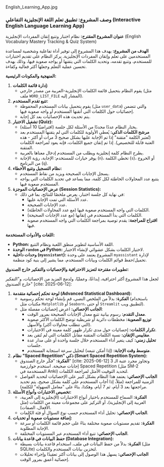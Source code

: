 English_Learning_App.jpg
### **وصف المشروع: تطبيق تعلم اللغة الإنجليزية التفاعلي (Interactive English Language Learning App)**

**عنوان المشروع المقترح:** نظام اختبار وتتبع إتقان المفردات الإنجليزية (English Vocabulary Mastery Tracking & Quiz System)

**الهدف من المشروع:**
يهدف هذا المشروع إلى توفير أداة تفاعلية وشخصية لمساعدة المستخدمين على تعلم وإتقان المفردات الإنجليزية. يركز النظام على تقديم اختبارات للمستخدم، وتتبع تقدمه، وتحديد الكلمات التي يتقنها أو يواجه صعوبة فيها، وذلك بهدف تحسين عملية التعلم وجعلها أكثر فعالية وكفاءة.

**المنهجية والمكونات الرئيسية:**

1.  **إدارة قائمة الكلمات:**
    * يقوم النظام بتحميل قائمة الكلمات الإنجليزية-العربية من مصدر خارجي (مثل ملف `WORD_LIST_FILE` المشار إليه).
2.  **تتبع تقدم المستخدم:**
    * يقوم بتحميل بيانات المستخدم المحفوظة (مثل `user_data`) والتي تتضمن إحصائيات حول الكلمات التي أتقنها المستخدم أو واجه صعوبة فيها.
    * يتم تحديث هذه الإحصائيات بعد كل إجابة.
3.  **تشغيل الاختبار (Quiz):**
    * يختار النظام عددًا محددًا من الأسئلة لكل جلسة (افتراضيًا 10 أسئلة).
    * **مرشح الكلمات الذكي:** يُعطي الأولوية للكلمات التي لم يتقنها المستخدم بعد (تُعتبر الكلمة "متقنة" إذا تم الإجابة عليها بشكل صحيح 3 مرات أو أكثر - هذه العتبة قابلة للتخصيص). إذا تم إتقان جميع الكلمات، فإنه يعود لمراجعة الكلمات المتقنة.
    * يطرح النظام كلمة إنجليزية ويطلب من المستخدم إدخال معناها بالعربية.
    * يوفر خيارات للمستخدم: الإجابة، رؤية الإجابة (`n`)، تخطي الكلمة (`s`)، أو الخروج من البرنامج (`q`).
4.  **نظام التسجيل وتتبع الأخطاء:**
    * يسجل الإجابات الصحيحة ويزيد من نقاط المستخدم.
    * يتتبع عدد المحاولات الخاطئة لكل كلمة، مما يساعد في تحديد الكلمات التي يواجه المستخدم صعوبة فيها.
5.  **عرض الإحصائيات الموجزة (Session Statistics):**
    * في نهاية كل جلسة اختبار، يعرض ملخصًا للنتائج، بما في ذلك:
        * عدد الأسئلة التي تمت الإجابة عليها.
        * عدد الإجابات الصحيحة.
        * الكلمات التي واجه المستخدم صعوبة فيها (مع عدد المحاولات الخاطئة).
        * الكلمات التي بدأ المستخدم في إتقانها (مع عدد الإجابات الصحيحة).
        * **اقتراح للمراجعة:** يقدم توصية بمراجعة الكلمات التي واجه المستخدم صعوبة فيها.

**اللغات والأدوات المستخدمة:**

* **Python:** اللغة الأساسية لتطوير منطق اللعبة ونظام التتبع.
* **الوحدة `random` في Python:** لاختيار الكلمات بشكل عشوائي لإنشاء الاختبار.
* **وحدات داخلية (`myassistant`):** المشروع يعتمد على وحدة `myassistant` لإدارة تحميل/حفظ قوائم الكلمات وبيانات المستخدم، مما يشير إلى بنية كود منظمة.

**تطويرات مقترحة لتعزيز الاحترافية والإحصائيات والتفكير خارج الصندوق:**

لجعل هذا المشروع أكثر احترافية، إبداعًا، وعمليًا، ولدمج المزيد من الإحصائيات، و"التفكير خارج الصندوق" [cite: 2025-06-12]:

1.  **لوحة تحكم إحصائية متقدمة (Advanced Statistical Dashboard):**
    * **الفكرة:** بدلاً من الملخص النصي، قم بإنشاء لوحة تحكم رسومية (باستخدام مكتبات مثل `Matplotlib` أو `Seaborn`، أو حتى `Streamlit` لتطبيق ويب).
    * **الجانب الإحصائي:** اعرض إحصائيات مفصلة مثل:
        * **معدل التقدم:** رسوم بيانية تتبع معدل الإجابات الصحيحة بمرور الوقت.
        * **توزيع الصعوبة:** مخططات دائرية أو شريطية توضح الكلمات الأكثر صعوبة (التي تتطلب محاولات أكثر) والأسهل.
        * **تكرار الكلمات:** إحصائيات حول مدى تكرار ظهور كلمة معينة في الاختبارات.
        * **مقاييس الإتقان:** نسبة الكلمات المتقنة مقابل الكلمات التي لم تُتقن بعد.
        * **تحليل زمني:** كيف يتغير أداء المستخدم خلال جلسة واحدة أو على مدار عدة جلسات.
        * **متوسط وقت الإجابة:** (إذا أمكن تتبعه) لتحليل سرعة استجابة المستخدم.
2.  **نظام "Spaced Repetition" ذكي (Smart Spaced Repetition System):**
    * **الفكرة:** "فكِّر خارج الصندوق" [cite: 2025-06-12] وتجاوز مجرد عتبة الـ 3 إجابات صحيحة. استخدم خوارزمية Spaced Repetition (مثل SM-2 المستخدمة في Anki) لتحديد التوقيت الأمثل لمراجعة الكلمات.
    * **الجانب الإحصائي:** يعتمد هذا النظام بشكل كبير على الإحصائيات لتحديد الفواصل الزمنية للمراجعة (مثلاً، إذا أجاب المستخدم على كلمة بشكل صحيح، يتم تحديد مراجعتها بعد 3 أيام، ثم 7 أيام، وهكذا، بناءً على "معامل السهولة" للكلمة).
3.  **تخصيص الاختبارات وأنواع الأسئلة:**
    * **الفكرة:** السماح للمستخدم باختيار أنواع الاختبارات (الإنجليزية إلى العربية، العربية إلى الإنجليزية)، أو التركيز على مجموعات معينة من الكلمات (مثل الأفعال، الصفات).
    * **الجانب الإحصائي:** تحليل أداء المستخدم حسب نوع السؤال أو فئة الكلمات.
4.  **إضافة مستويات صعوبة أو تحديات:**
    * **الفكرة:** تقديم مستويات صعوبة مختلفة بناءً على حجم قائمة الكلمات أو سرعة الإجابة المطلوبة.
    * **الجانب الإحصائي:** تتبع أداء المستخدم عبر المستويات المختلفة.
5.  **حفظ البيانات في قاعدة بيانات (Database Integration):**
    * **الفكرة:** بدلاً من حفظ البيانات في ملف، استخدام قاعدة بيانات بسيطة (مثل SQLite) لتخزين بيانات المستخدم والكلمات.
    * **الجانب الإحصائي:** يسهل هذا الوصول إلى بيانات أكثر تعقيدًا وإجراء تحليلات إحصائية أعمق بمرور الوقت.

